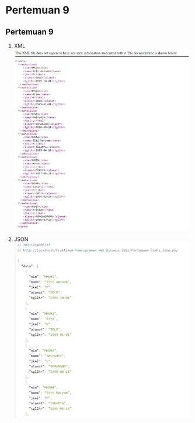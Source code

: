 # Pertemuan 9

## Pertemuan 9

1. XML
   ![XML](./Screenshot/XML.png)

1. JSON
   ![JSON](./Screenshot/JSON.png)
